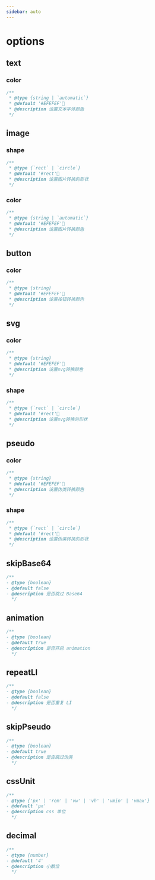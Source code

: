 ```yaml
---
sidebar: auto
---
```


# options

## text

### color

```ts
/**
 * @type {string | `automatic`}
 * @default '#EFEFEF'
 * @description 设置文本字体颜色
 */
```

## image

### shape

```ts
/**
 * @type {`rect` | `circle`}
 * @default '#rect'
 * @description 设置图片转换的形状
 */
```

### color

```ts
/**
 * @type {string | `automatic`}
 * @default '#EFEFEF'
 * @description 设置图片转换颜色
 */
```

## button

### color

```ts
/**
 * @type {string}
 * @default '#EFEFEF'
 * @description 设置按钮转换颜色
 */
```

## svg

### color

```ts
/**
 * @type {string}
 * @default '#EFEFEF'
 * @description 设置svg转换颜色
 */
```

### shape

```ts
/**
 * @type {`rect` | `circle`}
 * @default '#rect'
 * @description 设置svg转换的形状
 */
```

## pseudo

### color

```ts
/**
 * @type {string}
 * @default '#EFEFEF'
 * @description 设置伪类转换颜色
 */
```

### shape

```ts
/**
 * @type {`rect` | `circle`}
 * @default '#rect'
 * @description 设置伪类转换的形状
 */
```

## skipBase64

```ts
/**
- @type {boolean}
- @default false
- @description 是否跳过 Base64
  */
```

## animation

```ts
/**
- @type {boolean}
- @default true
- @description 是否开启 animation
  */
```

## repeatLI

```ts
/**
- @type {boolean}
- @default false
- @description 是否重复 LI
  */
```

## skipPseudo

```ts
/**
- @type {boolean}
- @default true
- @description 是否跳过伪类
  */
```

## cssUnit

```ts
/**
- @type {'px' | 'rem' | 'vw' | 'vh' | 'vmin' | 'vmax'}
- @default 'px'
- @description css 单位
  */
```

## decimal

```ts
/**
- @type {number}
- @default '4'
- @description 小数位
  */
```
